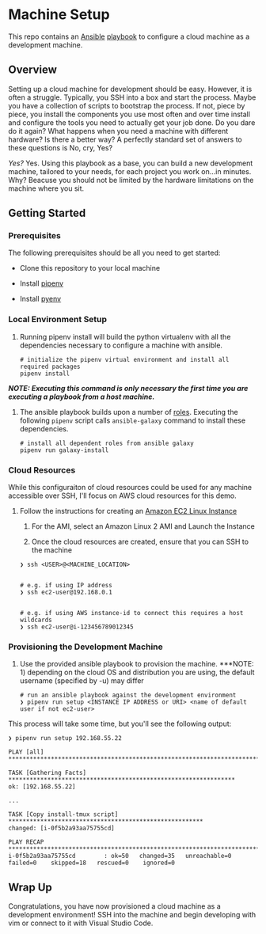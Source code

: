 # Machine Setup

This repo contains an [Ansible](https://www.ansible.com/) [playbook](https://www.tutorialspoint.com/ansible/ansible_playbooks.htm) to configure a cloud machine as a development machine.

## Overview

Setting up a cloud machine for development should be easy. However, it is often a struggle. Typically, you SSH into a box and start the process. Maybe you have a collection of scripts to bootstrap the process. If not, piece by piece, you install the components you use most often and over time install and configure the tools you need to actually get your job done. Do you dare do it again? What happens when you need a machine with different hardware? Is there a better way? A perfectly standard set of answers to these questions is No, cry, Yes?

_Yes?_ Yes. Using this playbook as a base, you can build a new development machine, tailored to your needs, for each project you work on...in minutes. Why? Beacuse you should not be limited by the hardware limitations on the machine where you sit.

## Getting Started

### Prerequisites

The following prerequisites should be all you need to get started:

- Clone this repository to your local machine

- Install [pipenv](https://pypi.org/project/pipenv/)

- Install [pyenv](https://github.com/pyenv/pyenv#installation)

### Local Environment Setup

1. Running pipenv install will build the python virtualenv with all the dependencies necessary to configure a machine with ansible.

   ```
   # initialize the pipenv virtual environment and install all required packages
   pipenv install
   ```

**_NOTE: Executing this command is only necessary the first time you are executing a playbook from a host machine._**

1. The ansible playbook builds upon a number of [roles](https://docs.ansible.com/ansible/latest/user_guide/playbooks_reuse_roles.html). Executing the following `pipenv` script calls `ansible-galaxy` command to install these dependencies.

   ```
   # install all dependent roles from ansible galaxy
   pipenv run galaxy-install
   ```

### Cloud Resources

While this configuraiton of cloud resources could be used for any machine accessible over SSH, I'll focus on AWS cloud resources for this demo.

1. Follow the instructions for creating an [Amazon EC2 Linux Instance](https://docs.aws.amazon.com/AWSEC2/latest/UserGuide/EC2_GetStarted.html)

   1. For the AMI, select an Amazon Linux 2 AMI and Launch the Instance

   1. Once the cloud resources are created, ensure that you can SSH to the machine

   ```
   ❯ ssh <USER>@<MACHINE_LOCATION>


   # e.g. if using IP address
   ❯ ssh ec2-user@192.168.0.1


   # e.g. if using AWS instance-id to connect this requires a host wildcards
   ❯ ssh ec2-user@i-123456789012345
   ```

### Provisioning the Development Machine

1. Use the provided ansible playbook to provision the machine. \*\*\*NOTE: 1) depending on the cloud OS and distribution you are using, the default username (specified by -u) may differ

   ```
   # run an ansible playbook against the development environment
   ❯ pipenv run setup <INSTANCE IP ADDRESS or URI> <name of default user if not ec2-user>
   ```

This process will take some time, but you'll see the following output:

    ❯ pipenv run setup 192.168.55.22

    PLAY [all] ****************************************************************************

    TASK [Gathering Facts] ****************************************************************
    ok: [192.168.55.22]

    ...

    TASK [Copy install-tmux script] *******************************************************
    changed: [i-0f5b2a93aa75755cd]

    PLAY RECAP ****************************************************************************
    i-0f5b2a93aa75755cd        : ok=50   changed=35   unreachable=0    failed=0    skipped=18   rescued=0    ignored=0

## Wrap Up

Congratulations, you have now provisioned a cloud machine as a development environment! SSH into the machine and begin developing with vim or connect to it with Visual Studio Code.
